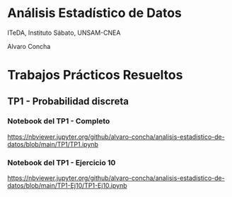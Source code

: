 # Análisis Estadístico de Datos

ITeDA, Instituto Sábato, UNSAM-CNEA

Alvaro Concha

# Trabajos Prácticos Resueltos

## TP1 - Probabilidad discreta

### Notebook del TP1 - Completo

https://nbviewer.jupyter.org/github/alvaro-concha/analisis-estadistico-de-datos/blob/main/TP1/TP1.ipynb

### Notebook del TP1 - Ejercicio 10

https://nbviewer.jupyter.org/github/alvaro-concha/analisis-estadistico-de-datos/blob/main/TP1-Ej10/TP1-Ej10.ipynb